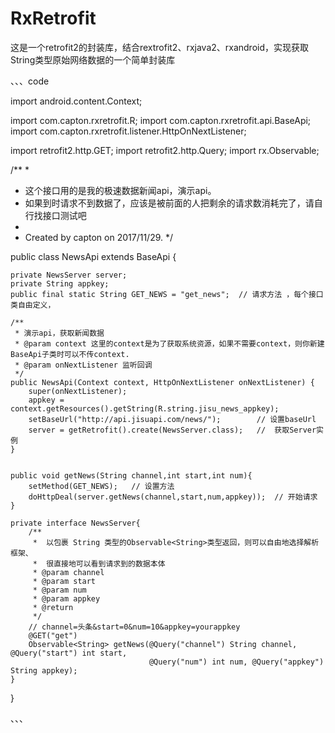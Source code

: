 # RxRetrofit
这是一个retrofit2的封装库，结合rextrofit2、rxjava2、rxandroid，实现获取String类型原始网络数据的一个简单封装库

、、、code

import android.content.Context;

import com.capton.rxretrofit.R;
import com.capton.rxretrofit.api.BaseApi;
import com.capton.rxretrofit.listener.HttpOnNextListener;

import retrofit2.http.GET;
import retrofit2.http.Query;
import rx.Observable;

/**
 *
 *  这个接口用的是我的极速数据新闻api，演示api。
 *  如果到时请求不到数据了，应该是被前面的人把剩余的请求数消耗完了，请自行找接口测试吧
 *
 * Created by capton on 2017/11/29.
 */

public class NewsApi extends BaseApi {

    private NewsServer server;
    private String appkey;
    public final static String GET_NEWS = "get_news";  // 请求方法 ，每个接口类自由定义，

    /**
     * 演示api，获取新闻数据
     * @param context 这里的context是为了获取系统资源，如果不需要context，则你新建BaseApi子类时可以不传context.
     * @param onNextListener 监听回调
     */
    public NewsApi(Context context, HttpOnNextListener onNextListener) {
        super(onNextListener);
        appkey = context.getResources().getString(R.string.jisu_news_appkey);
        setBaseUrl("http://api.jisuapi.com/news/");        // 设置baseUrl
        server = getRetrofit().create(NewsServer.class);   //  获取Server实例
    }


    public void getNews(String channel,int start,int num){
        setMethod(GET_NEWS);   // 设置方法
        doHttpDeal(server.getNews(channel,start,num,appkey));  // 开始请求
    }

    private interface NewsServer{
        /**
         *  以包裹 String 类型的Observable<String>类型返回，则可以自由地选择解析框架、
         *  很直接地可以看到请求到的数据本体
         * @param channel
         * @param start
         * @param num
         * @param appkey
         * @return
         */
        // channel=头条&start=0&num=10&appkey=yourappkey
        @GET("get")
        Observable<String> getNews(@Query("channel") String channel, @Query("start") int start,
                                   @Query("num") int num, @Query("appkey") String appkey);
    }
}

、、、
